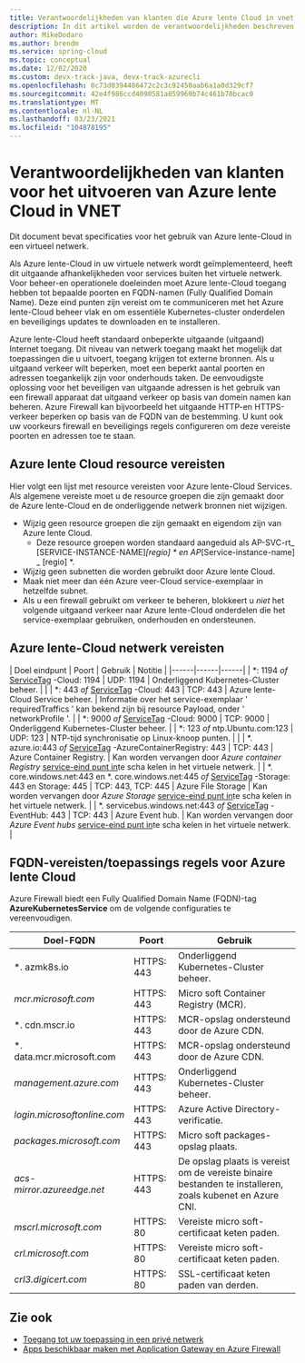 ```yaml
---
title: Verantwoordelijkheden van klanten die Azure lente Cloud in vnet uitvoeren
description: In dit artikel worden de verantwoordelijkheden beschreven van klanten die Azure lente Cloud in vnet uitvoeren.
author: MikeDodaro
ms.author: brendm
ms.service: spring-cloud
ms.topic: conceptual
ms.date: 12/02/2020
ms.custom: devx-track-java, devx-track-azurecli
ms.openlocfilehash: 0c73d0394486472c2c3c92450aab6a1a0d329cf7
ms.sourcegitcommit: 42e4f986ccd4090581a059969b74c461b70bcac0
ms.translationtype: MT
ms.contentlocale: nl-NL
ms.lasthandoff: 03/23/2021
ms.locfileid: "104878195"
---
```

# <a name="customer-responsibilities-for-running-azure-spring-cloud-in-vnet"></a>Verantwoordelijkheden van klanten voor het uitvoeren van Azure lente Cloud in VNET
Dit document bevat specificaties voor het gebruik van Azure lente-Cloud in een virtueel netwerk.

Als Azure lente-Cloud in uw virtuele netwerk wordt geïmplementeerd, heeft dit uitgaande afhankelijkheden voor services buiten het virtuele netwerk. Voor beheer-en operationele doeleinden moet Azure lente-Cloud toegang hebben tot bepaalde poorten en FQDN-namen (Fully Qualified Domain Name). Deze eind punten zijn vereist om te communiceren met het Azure lente-Cloud beheer vlak en om essentiële Kubernetes-cluster onderdelen en beveiligings updates te downloaden en te installeren.

Azure lente-Cloud heeft standaard onbeperkte uitgaande (uitgaand) Internet toegang. Dit niveau van netwerk toegang maakt het mogelijk dat toepassingen die u uitvoert, toegang krijgen tot externe bronnen. Als u uitgaand verkeer wilt beperken, moet een beperkt aantal poorten en adressen toegankelijk zijn voor onderhouds taken. De eenvoudigste oplossing voor het beveiligen van uitgaande adressen is het gebruik van een firewall apparaat dat uitgaand verkeer op basis van domein namen kan beheren. Azure Firewall kan bijvoorbeeld het uitgaande HTTP-en HTTPS-verkeer beperken op basis van de FQDN van de bestemming. U kunt ook uw voorkeurs firewall en beveiligings regels configureren om deze vereiste poorten en adressen toe te staan.

## <a name="azure-spring-cloud-resource-requirements"></a>Azure lente Cloud resource vereisten 

Hier volgt een lijst met resource vereisten voor Azure lente-Cloud Services. Als algemene vereiste moet u de resource groepen die zijn gemaakt door de Azure lente-Cloud en de onderliggende netwerk bronnen niet wijzigen.
- Wijzig geen resource groepen die zijn gemaakt en eigendom zijn van Azure lente Cloud.
  - Deze resource groepen worden standaard aangeduid als AP-SVC-rt_ [SERVICE-INSTANCE-NAME]_[regio] * en AP_[Service-instance-name] _ [regio] *.
- Wijzig geen subnetten die worden gebruikt door Azure lente Cloud.
- Maak niet meer dan één Azure veer-Cloud service-exemplaar in hetzelfde subnet.
- Als u een firewall gebruikt om verkeer te beheren, blokkeert u *niet* het volgende uitgaand verkeer naar Azure lente-Cloud onderdelen die het service-exemplaar gebruiken, onderhouden en ondersteunen.

## <a name="azure-spring-cloud-network-requirements"></a>Azure lente-Cloud netwerk vereisten

  | Doel eindpunt | Poort | Gebruik | Notitie |
  |------|------|------|
  | *: 1194 *of* [ServiceTag](../virtual-network/service-tags-overview.md#available-service-tags) -Cloud: 1194 | UDP: 1194 | Onderliggend Kubernetes-Cluster beheer. | |
  | *: 443 *of* [ServiceTag](../virtual-network/service-tags-overview.md#available-service-tags) -Cloud: 443 | TCP: 443 | Azure lente-Cloud Service beheer. | Informatie over het service-exemplaar ' requiredTraffics ' kan bekend zijn bij resource Payload, onder ' networkProfile '. |
  | *: 9000 *of* [ServiceTag](../virtual-network/service-tags-overview.md#available-service-tags) -Cloud: 9000 | TCP: 9000 | Onderliggend Kubernetes-Cluster beheer. |
  | *: 123 *of* ntp.Ubuntu.com:123 | UDP: 123 | NTP-tijd synchronisatie op Linux-knoop punten. | |
  | *. azure.io:443 *of* [ServiceTag](../virtual-network/service-tags-overview.md#available-service-tags) -AzureContainerRegistry: 443 | TCP: 443 | Azure Container Registry. | Kan worden vervangen door *Azure container Registry* [service-eind punt in](../virtual-network/virtual-network-service-endpoints-overview.md)te scha kelen in het virtuele netwerk. |
  | *. core.windows.net:443 en *. core.windows.net:445 *of* [ServiceTag](../virtual-network/service-tags-overview.md#available-service-tags) -Storage: 443 en Storage: 445 | TCP: 443, TCP: 445 | Azure File Storage | Kan worden vervangen door *Azure Storage* [service-eind punt in](../virtual-network/virtual-network-service-endpoints-overview.md)te scha kelen in het virtuele netwerk. |
  | *. servicebus.windows.net:443 *of* [ServiceTag](../virtual-network/service-tags-overview.md#available-service-tags) -EventHub: 443 | TCP: 443 | Azure Event hub. | Kan worden vervangen door *Azure Event hubs* [service-eind punt in](../virtual-network/virtual-network-service-endpoints-overview.md)te scha kelen in het virtuele netwerk. |
  

## <a name="azure-spring-cloud-fqdn-requirements--application-rules"></a>FQDN-vereisten/toepassings regels voor Azure lente Cloud

Azure Firewall biedt een Fully Qualified Domain Name (FQDN)-tag **AzureKubernetesService** om de volgende configuraties te vereenvoudigen.

  | Doel-FQDN | Poort | Gebruik |
  |------|------|------|
  | *. azmk8s.io | HTTPS: 443 | Onderliggend Kubernetes-Cluster beheer. |
  | <i>mcr.microsoft.com</i> | HTTPS: 443 | Micro soft Container Registry (MCR). |
  | *. cdn.mscr.io | HTTPS: 443 | MCR-opslag ondersteund door de Azure CDN. |
  | *. data.mcr.microsoft.com | HTTPS: 443 | MCR-opslag ondersteund door de Azure CDN. |
  | <i>management.azure.com</i> | HTTPS: 443 | Onderliggend Kubernetes-Cluster beheer. |
  | <i>login.microsoftonline.com</i> | HTTPS: 443 | Azure Active Directory-verificatie. |
  |<i>packages.microsoft.com</i>    | HTTPS: 443 | Micro soft packages-opslag plaats. |
  | <i>acs-mirror.azureedge.net</i> | HTTPS: 443 | De opslag plaats is vereist om de vereiste binaire bestanden te installeren, zoals kubenet en Azure CNI. |
  | *mscrl.microsoft.com* | HTTPS: 80 | Vereiste micro soft-certificaat keten paden. |
  | *crl.microsoft.com* | HTTPS: 80 | Vereiste micro soft-certificaat keten paden. |
  | *crl3.digicert.com* | HTTPS: 80 | SSL-certificaat keten paden van derden. |

## <a name="see-also"></a>Zie ook
* [Toegang tot uw toepassing in een privé netwerk](spring-cloud-access-app-virtual-network.md)
* [Apps beschikbaar maken met Application Gateway en Azure Firewall](spring-cloud-expose-apps-gateway-azure-firewall.md)